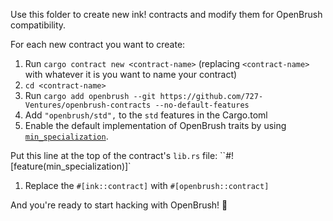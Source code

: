 Use this folder to create new ink! contracts and modify them for OpenBrush compatibility.

For each new contract you want to create:

1. Run `cargo contract new <contract-name>` (replacing `<contract-name>` with whatever it is you want to name your contract)
1. `cd <contract-name>`
1. Run `cargo add openbrush --git https://github.com/727-Ventures/openbrush-contracts --no-default-features`
1. Add `"openbrush/std",` to the `std` features in the Cargo.toml
1. Enable the default implementation of OpenBrush traits by using [`min_specialization`](https://doc.rust-lang.org/beta/unstable-book/language-features/min-specialization.html).

Put this line at the top of the contract's `lib.rs` file: ``#![feature(min_specialization)]`

1. Replace the `#[ink::contract]` with `#[openbrush::contract]`

And you're ready to start hacking with OpenBrush! 🚀
